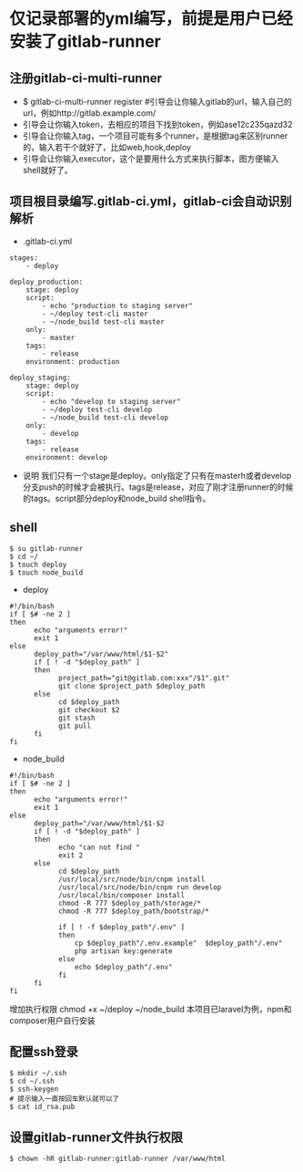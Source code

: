 # 仅记录部署的yml编写，前提是用户已经安装了gitlab-runner

## 注册gitlab-ci-multi-runner

- $  gitlab-ci-multi-runner register #引导会让你输入gitlab的url，输入自己的url，例如http://gitlab.example.com/
- 引导会让你输入token，去相应的项目下找到token，例如ase12c235qazd32
- 引导会让你输入tag，一个项目可能有多个runner，是根据tag来区别runner的，输入若干个就好了，比如web,hook,deploy
- 引导会让你输入executor，这个是要用什么方式来执行脚本，图方便输入shell就好了。

## 项目根目录编写.gitlab-ci.yml，gitlab-ci会自动识别解析
- .gitlab-ci.yml
```
stages:
    - deploy

deploy_production:
    stage: deploy
    script:
        - echo "production to staging server"
        - ~/deploy test-cli master
        - ~/node_build test-cli master
    only:
        - master
    tags:
        - release
    environment: production

deploy_staging:
    stage: deploy
    script:
        - echo "develop to staging server"
        - ~/deploy test-cli develop
        - ~/node_build test-cli develop
    only:
        - develop
    tags:
        - release
    environment: develop
```
- 说明
我们只有一个stage是deploy。only指定了只有在masterh或者develop分支push的时候才会被执行。tags是release，对应了刚才注册runner的时候的tags。script部分deploy和node_build shell指令。

## shell
```
$ su gitlab-runner
$ cd ~/
$ touch deploy
$ touch node_build
```

- deploy
```
#!/bin/bash
if [ $# -ne 2 ]
then
      echo "arguments error!"
      exit 1
else
      deploy_path="/var/www/html/$1-$2"
      if [ ! -d "$deploy_path" ]
      then
            project_path="git@gitlab.com:xxx"/$1".git"
            git clone $project_path $deploy_path
      else
            cd $deploy_path
            git checkout $2
            git stash
            git pull
      fi
fi

```
- node_build
```
#!/bin/bash
if [ $# -ne 2 ]
then
      echo "arguments error!"
      exit 1
else
      deploy_path="/var/www/html/$1-$2
      if [ ! -d "$deploy_path" ]
      then
            echo "can not find "
            exit 2
      else
            cd $deploy_path
            /usr/local/src/node/bin/cnpm install
            /usr/local/src/node/bin/cnpm run develop
            /usr/local/bin/composer install
            chmod -R 777 $deploy_path/storage/*
            chmod -R 777 $deploy_path/bootstrap/*

            if [ ! -f $deploy_path"/.env" ]
            then
                cp $deploy_path"/.env.example"  $deploy_path"/.env"
                php artisan key:generate
            else
                echo $deploy_path"/.env"
            fi
      fi
fi
```
增加执行权限 chmod +x ~/deploy ~/node_build
本项目已laravel为例，npm和composer用户自行安装

## 配置ssh登录
```
$ mkdir ~/.ssh
$ cd ~/.ssh
$ ssh-keygen
# 提示输入一直按回车默认就可以了
$ cat id_rsa.pub
```

## 设置gitlab-runner文件执行权限

```
$ chown -hR gitlab-runner:gitlab-runner /var/www/html
```



